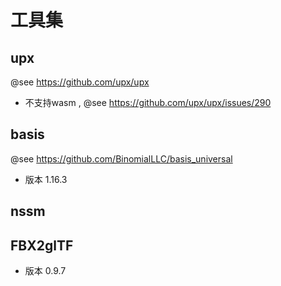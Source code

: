 # 工具集

## upx
 @see https://github.com/upx/upx 
 - 不支持wasm , @see  https://github.com/upx/upx/issues/290

## basis
 @see https://github.com/BinomialLLC/basis_universal
 - 版本 1.16.3

## nssm

## FBX2glTF
 - 版本 0.9.7



